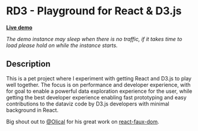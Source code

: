 # RD3 - Playground for React & D3.js
**[Live demo](https://rd3.now.sh)**

*The demo instance may sleep when there is no traffic, if it takes time to load please hold on while the instance starts.*

## Description
This is a pet project where I experiment with getting React and D3.js to play well together. The focus is on performance and developer experience, with for goal to enable a powerful data exploration experience for the user, while getting the best developer experience enabling fast prototyping and easy contributions to the dataviz code by D3.js developers with minimal background in React.

Big shout out to [@Olical](https://github.com/Olical) for his great work on [react-faux-dom](https://github.com/Olical/react-faux-dom).